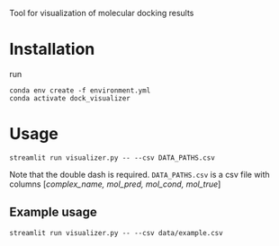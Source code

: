 Tool for visualization of molecular docking results
# Installation
run 
```
conda env create -f environment.yml
conda activate dock_visualizer
```
# Usage
```streamlit run visualizer.py -- --csv DATA_PATHS.csv```

Note that the double dash is required. 
```DATA_PATHS.csv``` is a csv file with columns [_complex_name, mol_pred, mol_cond, mol_true_]

## Example usage
```streamlit run visualizer.py -- --csv data/example.csv```

